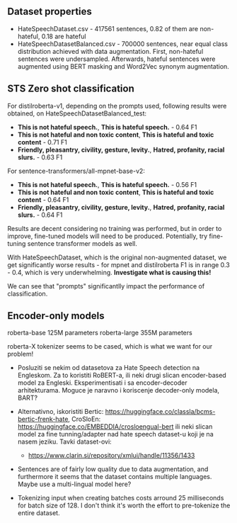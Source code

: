 ## Dataset properties
* HateSpeechDataset.csv - 417561 sentences, 0.82 of them are non-hateful, 0.18 are hateful
* HateSpeechDatasetBalanced.csv - 700000 sentences, near equal class distribution achieved with data augmentation. First, non-hateful sentences were undersampled. Afterwards, hateful sentences were augmented using BERT masking and Word2Vec synonym augmentation.

## STS Zero shot classification
For distilroberta-v1, depending on the prompts used, following results were obtained, on HateSpeechDatasetBalanced_test:
* **This is not hateful speech.**, **This is hateful speech.** - 0.64 F1
* **This is not hateful and non toxic content**, **This is hateful and toxic content** - 0.71 F1
* **Friendly, pleasantry, civility, gesture, levity.**, **Hatred, profanity, racial slurs.** - 0.63 F1

For sentence-transformers/all-mpnet-base-v2:
* **This is not hateful speech.**, **This is hateful speech.** - 0.56 F1
* **This is not hateful and non toxic content**, **This is hateful and toxic content** - 0.64 F1
* **Friendly, pleasantry, civility, gesture, levity.**, **Hatred, profanity, racial slurs.** - 0.64 F1

Results are decent considering no training was performed, but in order to improve, fine-tuned models will need to be produced. Potentially, try fine-tuning sentence transformer models as well.

With HateSpeechDataset, which is the original non-augmented dataset, we get significantly worse results - for mpnet and distilroberta F1 is in range 0.3 - 0.4, which is very underwhelming. **Investigate what is causing this!**

We can see that "prompts" significantlly impact the performance of classification.

## Encoder-only models
roberta-base 125M parameters
roberta-large 355M parameters

roberta-X tokenizer seems to be cased, which is what we want for our problem!

- Posluziti se nekim od datasetova za Hate Speech detection na Engleskom. Za to koristiti RoBERT-a, ili neki drugi slican encoder-based model za Engleski.
  Eksperimentisati i sa encoder-decoder arhitekturama. Moguce je naravno i koriscenje decoder-only modela, BART?
  
- Alternativno, iskoristiti Bertic: https://huggingface.co/classla/bcms-bertic-frenk-hate, CroSloEn: https://huggingface.co/EMBEDDIA/crosloengual-bert ili neki 
  slican model za fine tunning/adapter nad hate speech dataset-u koji je na nasem jeziku. Tavki dataset-ovi:
    - https://www.clarin.si/repository/xmlui/handle/11356/1433

- Sentences are of fairly low quality due to data augmentation, and furthermore it seems that the dataset contains multiple languages. Maybe use a multi-lingual model here?

- Tokenizing input when creating batches costs arround 25 milliseconds for batch size of 128. I don't think it's worth the effort to pre-tokenize the entire dataset.